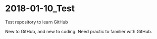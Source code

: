# 2018-01-10_Test
Test repository to learn GitHub

New to GitHub, and new to coding. Need practic to familier with GitHub.


